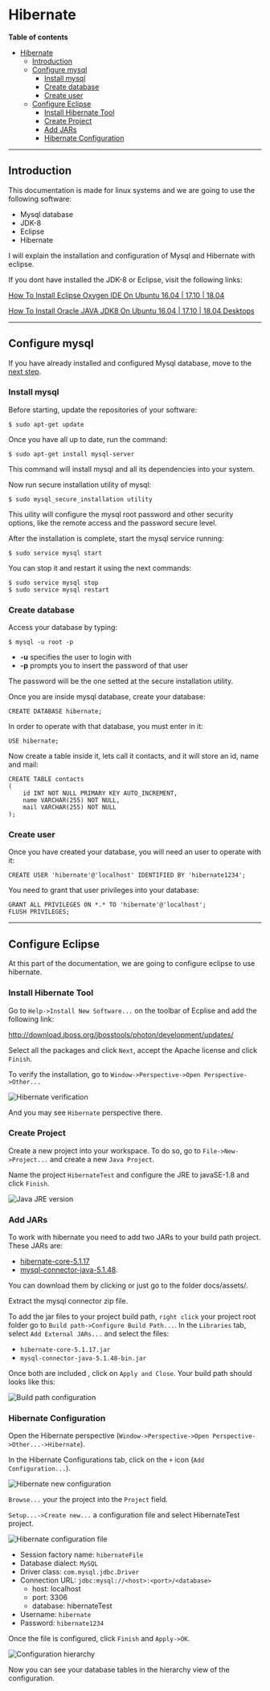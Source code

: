 # Hibernate

**Table of contents**

- [Hibernate](#hibernate)
  - [Introduction](#introduction)
  - [Configure mysql](#configure-mysql)
    - [Install mysql](#install-mysql)
    - [Create database](#create-database)
    - [Create user](#create-user)
  - [Configure Eclipse](#configure-eclipse)
    - [Install Hibernate Tool](#install-hibernate-tool)
    - [Create Project](#create-project)
    - [Add JARs](#add-jars)
    - [Hibernate Configuration](#hibernate-configuration)

---
## Introduction
This documentation is made for linux systems and we are going to use the following software:
- Mysql database
- JDK-8
- Eclipse
- Hibernate

I will explain the installation and configuration of Mysql and Hibernate with eclipse.

If you dont have installed the JDK-8 or Eclipse, visit the following links:

[How To Install Eclipse Oxygen IDE On Ubuntu 16.04 | 17.10 | 18.04](https://websiteforstudents.com/how-to-install-eclipse-oxygen-ide-on-ubuntu-167-04-17-10-18-04/)

[How To Install Oracle JAVA JDK8 On Ubuntu 16.04 | 17.10 | 18.04 Desktops](https://websiteforstudents.com/how-to-install-oracle-java-jdk8-on-ubuntu-16-04-17-10-18-04-desktops/)

---
## Configure mysql
If you have already installed and configured Mysql database, move to the [next step](#configure-eclipse).
### Install mysql
Before starting, update the repositories of your software:
```
$ sudo apt-get update
```
Once you have all up to date, run the command:
```
$ sudo apt-get install mysql-server
```
This command will install mysql and all its dependencies into your system.

Now run secure installation utility of mysql:
```
$ sudo mysql_secure_installation utility
```
This uility will configure the mysql root password and other security options, like the remote access and the password secure level.

After the installation is complete, start the mysql service running:
```
$ sudo service mysql start
```
You can stop it and restart it using the next commands:
```
$ sudo service mysql stop
$ sudo service mysql restart
```
### Create database
Access your database by typing:
```
$ mysql -u root -p
```
- **-u** specifies the user to login with
- **-p** prompts you to insert the password of that user

The password will be the one setted at the secure installation utility.

Once you are inside mysql database, create your database:
```
CREATE DATABASE hibernate; 
```

In order to operate with that database, you must enter in it:
```
USE hibernate;
```
Now create a table inside it, lets call it contacts, and it will store an id, name and mail:
```
CREATE TABLE contacts 
(
    id INT NOT NULL PRIMARY KEY AUTO_INCREMENT,
    name VARCHAR(255) NOT NULL,
    mail VARCHAR(255) NOT NULL
);
```
### Create user
Once you have created your database, you will need an user to operate with it:
```
CREATE USER 'hibernate'@'localhost' IDENTIFIED BY 'hibernate1234';
```
You need to grant that user privileges into your database:
```
GRANT ALL PRIVILEGES ON *.* TO 'hibernate'@'localhost';
FLUSH PRIVILEGES;
```

---
## Configure Eclipse
At this part of the documentation, we are going to configure eclipse to use hibernate.
### Install Hibernate Tool
Go to `Help->Install New Software...` on the toolbar of Ecplise and add the following link:

http://download.jboss.org/jbosstools/photon/development/updates/

Select all the packages and click `Next`, accept the Apache license and click `Finish`.

To verify the installation, go to `Window->Perspective->Open Perspective->Other...`

![Hibernate verification](docs/screenshot_01.png "Hibernate verification")

And you may see `Hibernate` perspective there.
### Create Project
Create a new project into your workspace.
To do so, go to `File->New->Project...` and create a new `Java Project`.

Name the project `HibernateTest` and configure the JRE to javaSE-1.8 and click `Finish`.

![Java JRE version](docs/screenshot_02.png "Java JRE version")
### Add JARs
To work with hibernate you need to add two JARs to your build path project. These JARs are:
- [hibernate-core-5.1.17](docs/assets/hibernate-core-5.1.17.jar)
- [mysql-connector-java-5.1.48](docs/assets/mysql-connector-java-5.1.48.zip).

You can download them by clicking or just go to the folder docs/assets/.

Extract the mysql connector zip file.

To add the jar files to your project build path, `right click` your project root folder go to `Build path->Configure Build Path...`. In the `Libraries` tab, select `Add External JARs...` and select the files:
- `hibernate-core-5.1.17.jar`
- `mysql-connector-java-5.1.48-bin.jar`

Once both are included , click on `Apply and Close`.
Your build path should looks like this:

![Build path configuration](docs/screenshot_03.png "Build path configuration")
### Hibernate Configuration
Open the Hibernate perspective (`Window->Perspective->Open Perspective->Other...->Hibernate`).

In the Hibernate Configurations tab, click on the `+` icon (`Add Configuration...`).

![Hibernate new configuration](docs/screenshot_04.png "Hibernate new configuration")

`Browse...` your the project into the `Project` field.

`Setup...->Create new...` a configuration file and select HibernateTest project.

![Hibernate configuration file](docs/screenshot_05.png "Hibernate configuration file")
- Session factory name: `hibernateFile`
- Database dialect: `MySQL`
- Driver class: `com.mysql.jdbc.Driver`
- Connection URL: `jdbc:mysql://<host>:<port>/<database>`
  - host: localhost
  - port: 3306
  - database: hibernateTest
- Username: `hibernate`
- Password: `hibernate1234`

Once the file is configured, click `Finish` and `Apply->OK`.

![Configuration hierarchy](docs/screenshot_06.png "Configuration hierarchy")

Now you can see your database tables in the hierarchy view of the configuration.
